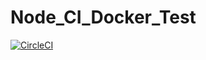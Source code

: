 # Node_CI_Docker_Test

[![CircleCI](https://circleci.com/gh/werdnakof/Node_CI_Docker_Test.svg?style=svg)](https://circleci.com/gh/werdnakof/Node_CI_Docker_Test)
